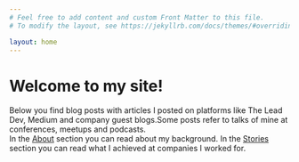 ```yaml
---
# Feel free to add content and custom Front Matter to this file.
# To modify the layout, see https://jekyllrb.com/docs/themes/#overriding-theme-defaults

layout: home
---
```


<h1>Welcome to my site!</h1>

Below you find blog posts with articles I posted on platforms like The Lead Dev, Medium and company guest blogs.Some posts refer to talks of mine at conferences, meetups and podcasts.<br/>
In the [About](about.markdown) section you can read about my background. In the [Stories](references.markdown) section you can read what I achieved at companies I worked for.<br/>
